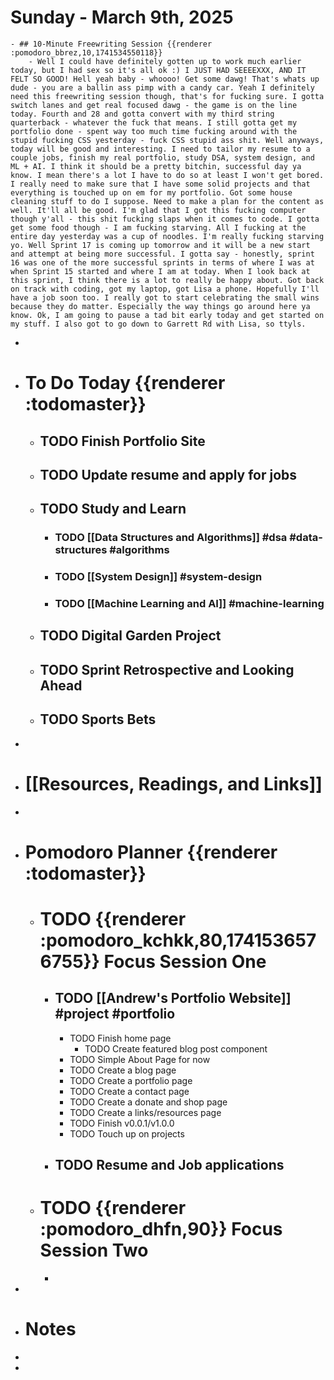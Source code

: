 # Sunday - March 9th, 2025
	- ## 10-Minute Freewriting Session {{renderer :pomodoro_bbrez,10,1741534550118}}
		- Well I could have definitely gotten up to work much earlier today, but I had sex so it's all ok :) I JUST HAD SEEEEXXX, AND IT FELT SO GOOD! Hell yeah baby - whoooo! Get some dawg! That's whats up dude - you are a ballin ass pimp with a candy car. Yeah I definitely need this freewriting session though, that's for fucking sure. I gotta switch lanes and get real focused dawg - the game is on the line today. Fourth and 28 and gotta convert with my third string quarterback - whatever the fuck that means. I still gotta get my portfolio done - spent way too much time fucking around with the stupid fucking CSS yesterday - fuck CSS stupid ass shit. Well anyways, today will be good and interesting. I need to tailor my resume to a couple jobs, finish my real portfolio, study DSA, system design, and ML + AI. I think it should be a pretty bitchin, successful day ya know. I mean there's a lot I have to do so at least I won't get bored. I really need to make sure that I have some solid projects and that everything is touched up on em for my portfolio. Got some house cleaning stuff to do I suppose. Need to make a plan for the content as well. It'll all be good. I'm glad that I got this fucking computer though y'all - this shit fucking slaps when it comes to code. I gotta get some food though - I am fucking starving. All I fucking at the entire day yesterday was a cup of noodles. I'm really fucking starving yo. Well Sprint 17 is coming up tomorrow and it will be a new start and attempt at being more successful. I gotta say - honestly, sprint 16 was one of the more successful sprints in terms of where I was at when Sprint 15 started and where I am at today. When I look back at this sprint, I think there is a lot to really be happy about. Got back on track with coding, got my laptop, got Lisa a phone. Hopefully I'll have a job soon too. I really got to start celebrating the small wins because they do matter. Especially the way things go around here ya know. Ok, I am going to pause a tad bit early today and get started on my stuff. I also got to go down to Garrett Rd with Lisa, so ttyls.
-
- # To Do Today {{renderer :todomaster}}
	- ## TODO Finish Portfolio Site
	- ## TODO Update resume and apply for jobs
	- ## TODO Study and Learn
		- ### TODO [[Data Structures and Algorithms]] #dsa #data-structures #algorithms
		- ### TODO [[System Design]] #system-design
		- ### TODO [[Machine Learning and AI]] #machine-learning
	- ## TODO Digital Garden Project
	- ## TODO Sprint Retrospective and Looking Ahead
	- ## TODO Sports Bets
-
- # [[Resources, Readings, and Links]]
-
- # Pomodoro Planner {{renderer :todomaster}}
	- # TODO {{renderer :pomodoro_kchkk,80,1741536576755}} Focus Session One
		- ## TODO [[Andrew's Portfolio Website]] #project #portfolio
			- TODO Finish home page
				- TODO Create featured blog post component
			- TODO Simple About Page for now
			- TODO Create a blog page
			- TODO Create a portfolio page
			- TODO Create a contact page
			- TODO Create a donate and shop page
			- TODO Create a links/resources page
			- TODO Finish v0.0.1/v1.0.0
			- TODO Touch up on projects
		- ## TODO Resume and Job applications
	- # TODO {{renderer :pomodoro_dhfn,90}} Focus Session Two
		-
-
- # Notes
-
-